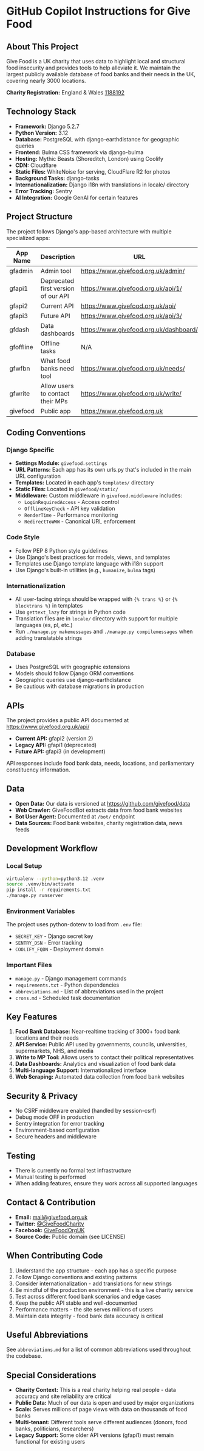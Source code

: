 # GitHub Copilot Instructions for Give Food

## About This Project

Give Food is a UK charity that uses data to highlight local and structural food insecurity and provides tools to help alleviate it. We maintain the largest publicly available database of food banks and their needs in the UK, covering nearly 3000 locations.

**Charity Registration:** England & Wales [1188192](https://register-of-charities.charitycommission.gov.uk/en/charity-details/5147019)

## Technology Stack

- **Framework:** Django 5.2.7
- **Python Version:** 3.12
- **Database:** PostgreSQL with django-earthdistance for geographic queries
- **Frontend:** Bulma CSS framework via django-bulma
- **Hosting:** Mythic Beasts (Shoreditch, London) using Coolify
- **CDN:** Cloudflare
- **Static Files:** WhiteNoise for serving, CloudFlare R2 for photos
- **Background Tasks:** django-tasks
- **Internationalization:** Django i18n with translations in locale/ directory
- **Error Tracking:** Sentry
- **AI Integration:** Google GenAI for certain features

## Project Structure

The project follows Django's app-based architecture with multiple specialized apps:

| App Name  | Description                         | URL                                    |
|-----------|-------------------------------------|----------------------------------------|
| gfadmin   | Admin tool                          | https://www.givefood.org.uk/admin/     |
| gfapi1    | Deprecated first version of our API | https://www.givefood.org.uk/api/1/     |
| gfapi2    | Current API                         | https://www.givefood.org.uk/api/       |
| gfapi3    | Future API                          | https://www.givefood.org.uk/api/3/     |
| gfdash    | Data dashboards                     | https://www.givefood.org.uk/dashboard/ |
| gfoffline | Offline tasks                       | N/A                                    |
| gfwfbn    | What food banks need tool           | https://www.givefood.org.uk/needs/     |
| gfwrite   | Allow users to contact their MPs    | https://www.givefood.org.uk/write/     |
| givefood  | Public app                          | https://www.givefood.org.uk            |

## Coding Conventions

### Django Specific

- **Settings Module:** `givefood.settings`
- **URL Patterns:** Each app has its own urls.py that's included in the main URL configuration
- **Templates:** Located in each app's `templates/` directory
- **Static Files:** Located in `givefood/static/`
- **Middleware:** Custom middleware in `givefood.middleware` includes:
  - `LoginRequiredAccess` - Access control
  - `OfflineKeyCheck` - API key validation
  - `RenderTime` - Performance monitoring
  - `RedirectToWWW` - Canonical URL enforcement

### Code Style

- Follow PEP 8 Python style guidelines
- Use Django's best practices for models, views, and templates
- Templates use Django template language with i18n support
- Use Django's built-in utilities (e.g., `humanize`, `bulma` tags)

### Internationalization

- All user-facing strings should be wrapped with `{% trans %}` or `{% blocktrans %}` in templates
- Use `gettext_lazy` for strings in Python code
- Translation files are in `locale/` directory with support for multiple languages (es, pl, etc.)
- Run `./manage.py makemessages` and `./manage.py compilemessages` when adding translatable strings

### Database

- Uses PostgreSQL with geographic extensions
- Models should follow Django ORM conventions
- Geographic queries use django-earthdistance
- Be cautious with database migrations in production

## APIs

The project provides a public API documented at https://www.givefood.org.uk/api/

- **Current API:** gfapi2 (version 2)
- **Legacy API:** gfapi1 (deprecated)
- **Future API:** gfapi3 (in development)

API responses include food bank data, needs, locations, and parliamentary constituency information.

## Data

- **Open Data:** Our data is versioned at https://github.com/givefood/data
- **Web Crawler:** GiveFoodBot extracts data from food bank websites
- **Bot User Agent:** Documented at `/bot/` endpoint
- **Data Sources:** Food bank websites, charity registration data, news feeds

## Development Workflow

### Local Setup

```bash
virtualenv --python=python3.12 .venv
source .venv/bin/activate
pip install -r requirements.txt
./manage.py runserver
```

### Environment Variables

The project uses python-dotenv to load from `.env` file:
- `SECRET_KEY` - Django secret key
- `SENTRY_DSN` - Error tracking
- `COOLIFY_FQDN` - Deployment domain

### Important Files

- `manage.py` - Django management commands
- `requirements.txt` - Python dependencies
- `abbreviations.md` - List of abbreviations used in the project
- `crons.md` - Scheduled task documentation

## Key Features

1. **Food Bank Database:** Near-realtime tracking of 3000+ food bank locations and their needs
2. **API Service:** Public API used by governments, councils, universities, supermarkets, NHS, and media
3. **Write to MP Tool:** Allows users to contact their political representatives
4. **Data Dashboards:** Analytics and visualization of food bank data
5. **Multi-language Support:** Internationalized interface
6. **Web Scraping:** Automated data collection from food bank websites

## Security & Privacy

- No CSRF middleware enabled (handled by session-csrf)
- Debug mode OFF in production
- Sentry integration for error tracking
- Environment-based configuration
- Secure headers and middleware

## Testing

- There is currently no formal test infrastructure
- Manual testing is performed
- When adding features, ensure they work across all supported languages

## Contact & Contribution

- **Email:** mail@givefood.org.uk
- **Twitter:** [@GiveFoodCharity](https://twitter.com/GiveFoodCharity)
- **Facebook:** [GiveFoodOrgUK](https://www.facebook.com/GiveFoodOrgUK)
- **Source Code:** Public domain (see LICENSE)

## When Contributing Code

1. Understand the app structure - each app has a specific purpose
2. Follow Django conventions and existing patterns
3. Consider internationalization - add translations for new strings
4. Be mindful of the production environment - this is a live charity service
5. Test across different food bank scenarios and edge cases
6. Keep the public API stable and well-documented
7. Performance matters - the site serves millions of users
8. Maintain data integrity - food bank data accuracy is critical

## Useful Abbreviations

See `abbreviations.md` for a list of common abbreviations used throughout the codebase.

## Special Considerations

- **Charity Context:** This is a real charity helping real people - data accuracy and site reliability are critical
- **Public Data:** Much of our data is open and used by major organizations
- **Scale:** Serves millions of page views with data on thousands of food banks
- **Multi-tenant:** Different tools serve different audiences (donors, food banks, politicians, researchers)
- **Legacy Support:** Some older API versions (gfapi1) must remain functional for existing users
